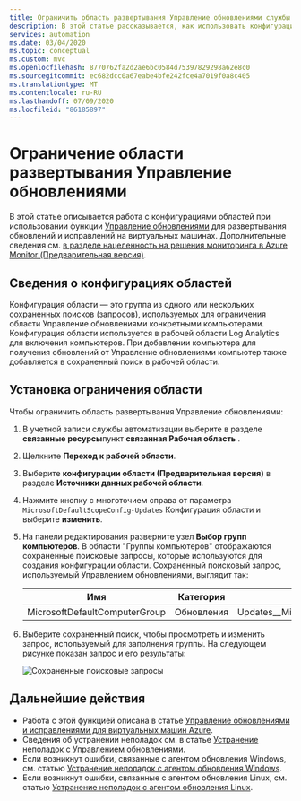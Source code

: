 ```yaml
---
title: Ограничить область развертывания Управление обновлениями службы автоматизации Azure
description: В этой статье рассказывается, как использовать конфигурации области для ограничения области развертывания Управление обновлениями.
services: automation
ms.date: 03/04/2020
ms.topic: conceptual
ms.custom: mvc
ms.openlocfilehash: 8770762fa2d2ae6bc0584d75397829298a62e8c0
ms.sourcegitcommit: ec682dcc0a67eabe4bfe242fce4a7019f0a8c405
ms.translationtype: MT
ms.contentlocale: ru-RU
ms.lasthandoff: 07/09/2020
ms.locfileid: "86185897"
---
```

# <a name="limit-update-management-deployment-scope"></a>Ограничение области развертывания Управление обновлениями

В этой статье описывается работа с конфигурациями областей при использовании функции [Управление обновлениями](automation-update-management.md) для развертывания обновлений и исправлений на виртуальных машинах. Дополнительные сведения см. [в разделе нацеленность на решения мониторинга в Azure Monitor (Предварительная версия)](../azure-monitor/insights/solution-targeting.md). 

## <a name="about-scope-configurations"></a>Сведения о конфигурациях областей

Конфигурация области — это группа из одного или нескольких сохраненных поисков (запросов), используемых для ограничения области Управление обновлениями конкретными компьютерами. Конфигурация области используется в рабочей области Log Analytics для включения компьютеров. При добавлении компьютера для получения обновлений от Управление обновлениями компьютер также добавляется в сохраненный поиск в рабочей области.

## <a name="set-the-scope-limit"></a>Установка ограничения области

Чтобы ограничить область развертывания Управление обновлениями:

1. В учетной записи службы автоматизации выберите в разделе **связанные ресурсы**пункт **связанная Рабочая область** .

2. Щелкните **Переход к рабочей области**.

3. Выберите **конфигурации области (Предварительная версия)** в разделе **Источники данных рабочей области**.

4. Нажмите кнопку с многоточием справа от параметра `MicrosoftDefaultScopeConfig-Updates` Конфигурация области и выберите **изменить**. 

5. На панели редактирования разверните узел **Выбор групп компьютеров**. В области "Группы компьютеров" отображаются сохраненные поисковые запросы, которые используются для создания конфигурации области. Сохраненный поисковый запрос, используемый Управлением обновлениями, выглядит так:

    |Имя     |Категория  |Псевдоним  |
    |---------|---------|---------|
    |MicrosoftDefaultComputerGroup     | Обновления        | Updates__MicrosoftDefaultComputerGroup         |

6. Выберите сохраненный поиск, чтобы просмотреть и изменить запрос, используемый для заполнения группы. На следующем рисунке показан запрос и его результаты:

    ![Сохраненные поисковые запросы](media/automation-scope-configurations-update-management/logsearch.png)

## <a name="next-steps"></a>Дальнейшие действия

* Работа с этой функцией описана в статье [Управление обновлениями и исправлениями для виртуальных машин Azure](automation-tutorial-update-management.md).
* Сведения об устранении неполадок см. в статье [Устранение неполадок с Управлением обновлениями](troubleshoot/update-management.md).
* Если возникнут ошибки, связанные с агентом обновления Windows, см. статью [Устранение неполадок с агентом обновления Windows](troubleshoot/update-agent-issues.md).
* Если возникнут ошибки, связанные с агентом обновления Linux, см. статью [Устранение неполадок с агентом обновления Linux](troubleshoot/update-agent-issues-linux.md).
